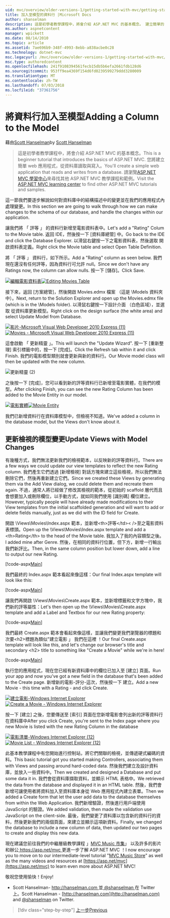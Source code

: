 ```yaml
---
uid: mvc/overview/older-versions-1/getting-started-with-mvc/getting-started-with-mvc-part8
title: 加入至模型的資料行 |Microsoft Docs
author: shanselman
description: 這是初學者教學課程中，將會介紹 ASP.NET MVC 的基本概念。 建立簡單的 web 應用程式，從資料庫讀取與寫入。
ms.author: aspnetcontent
manager: wpickett
ms.date: 08/14/2010
ms.topic: article
ms.assetid: 7ae696b9-348f-4993-8ebb-a838acbe0c28
ms.technology: dotnet-mvc
msc.legacyurl: /mvc/overview/older-versions-1/getting-started-with-mvc/getting-started-with-mvc-part8
msc.type: authoredcontent
ms.openlocfilehash: 241f9108394561fecb15db5b6efa2661fdb128d6
ms.sourcegitcommit: 953ff9ea4369f154d6fd0239599279ddd3280009
ms.translationtype: MT
ms.contentlocale: zh-TW
ms.lasthandoff: 07/03/2018
ms.locfileid: "37361756"
---
```

<a name="adding-a-column-to-the-model"></a><span data-ttu-id="ac612-104">將資料行加入至模型</span><span class="sxs-lookup"><span data-stu-id="ac612-104">Adding a Column to the Model</span></span>
====================
<span data-ttu-id="ac612-105">藉由[Scott Hanselman](https://github.com/shanselman)</span><span class="sxs-lookup"><span data-stu-id="ac612-105">by [Scott Hanselman](https://github.com/shanselman)</span></span>

> <span data-ttu-id="ac612-106">這是初學者教學課程中，將會介紹 ASP.NET MVC 的基本概念。</span><span class="sxs-lookup"><span data-stu-id="ac612-106">This is a beginner tutorial that introduces the basics of ASP.NET MVC.</span></span> <span data-ttu-id="ac612-107">您將建立簡單 web 應用程式，從資料庫讀取與寫入。</span><span class="sxs-lookup"><span data-stu-id="ac612-107">You'll create a simple web application that reads and writes from a database.</span></span> <span data-ttu-id="ac612-108">請瀏覽[ASP.NET MVC 學習中心](../../../index.md)來尋找其他 ASP.NET MVC 教學課程和範例。</span><span class="sxs-lookup"><span data-stu-id="ac612-108">Visit the [ASP.NET MVC learning center](../../../index.md) to find other ASP.NET MVC tutorials and samples.</span></span>


<span data-ttu-id="ac612-109">這一節我們要逐步解說如何對資料庫中的結構描述中的變更並在我們的應用程式內處理變更。</span><span class="sxs-lookup"><span data-stu-id="ac612-109">In this section we are going to walk through how we can make changes to the schema of our database, and handle the changes within our application.</span></span>

<span data-ttu-id="ac612-110">讓我們將 「 評等 」 的資料行新增至電影資料表中。</span><span class="sxs-lookup"><span data-stu-id="ac612-110">Let's add a "Rating" Colum to the Movie table.</span></span> <span data-ttu-id="ac612-111">返回 IDE，然後按一下 [資料庫總管] 中。</span><span class="sxs-lookup"><span data-stu-id="ac612-111">Go back to the IDE and click the Database Explorer.</span></span> <span data-ttu-id="ac612-112">以滑鼠右鍵按一下之電影資料表，然後選取 開啟資料表定義。</span><span class="sxs-lookup"><span data-stu-id="ac612-112">Right click the Movie table and select Open Table Definition.</span></span>

<span data-ttu-id="ac612-113">將 「 評等 」 資料行，如下所示。</span><span class="sxs-lookup"><span data-stu-id="ac612-113">Add a "Rating" column as seen below.</span></span> <span data-ttu-id="ac612-114">我們現在還沒有任何評等，因為資料行可允許 null。</span><span class="sxs-lookup"><span data-stu-id="ac612-114">Since we don't have any Ratings now, the column can allow nulls.</span></span> <span data-ttu-id="ac612-115">按一下 [儲存]。</span><span class="sxs-lookup"><span data-stu-id="ac612-115">Click Save.</span></span>

<span data-ttu-id="ac612-116">[![編輯電影資料表](getting-started-with-mvc-part8/_static/image2.png)](getting-started-with-mvc-part8/_static/image1.png)</span><span class="sxs-lookup"><span data-stu-id="ac612-116">[![Editing Movies Table](getting-started-with-mvc-part8/_static/image2.png)](getting-started-with-mvc-part8/_static/image1.png)</span></span>

<span data-ttu-id="ac612-117">接下來，返回 [方案總管]，然後開啟 Movies.edmx 檔案 （這是 \Models 資料夾中）。</span><span class="sxs-lookup"><span data-stu-id="ac612-117">Next, return to the Solution Explorer and open up the Movies.edmx file (which is in the \Models folder).</span></span> <span data-ttu-id="ac612-118">以滑鼠右鍵按一下設計介面 （白色區域），並選取 從資料庫更新模型。</span><span class="sxs-lookup"><span data-stu-id="ac612-118">Right click on the design surface (the white area) and select Update Model from Database.</span></span>

<span data-ttu-id="ac612-119">[![影片-Microsoft Visual Web Developer 2010 Express (11)](getting-started-with-mvc-part8/_static/image4.png)](getting-started-with-mvc-part8/_static/image3.png)</span><span class="sxs-lookup"><span data-stu-id="ac612-119">[![Movies - Microsoft Visual Web Developer 2010 Express (11)](getting-started-with-mvc-part8/_static/image4.png)](getting-started-with-mvc-part8/_static/image3.png)</span></span>

<span data-ttu-id="ac612-120">這會啟動 「 更新精靈 」。</span><span class="sxs-lookup"><span data-stu-id="ac612-120">This will launch the "Update Wizard".</span></span> <span data-ttu-id="ac612-121">按一下 [重新整理] 索引標籤中的，按一下 [完成]。</span><span class="sxs-lookup"><span data-stu-id="ac612-121">Click the Refresh tab within it and click Finish.</span></span> <span data-ttu-id="ac612-122">我們的電影模型類別就會更新與新的資料行。</span><span class="sxs-lookup"><span data-stu-id="ac612-122">Our Movie model class will then be updated with the new column.</span></span>

![更新精靈 (2)](getting-started-with-mvc-part8/_static/image5.png)

<span data-ttu-id="ac612-124">之後按一下 [完成]，您可以看到新的評等資料行已新增至電影實體，在我們的模型。</span><span class="sxs-lookup"><span data-stu-id="ac612-124">After clicking Finish, you can see the new Rating Column has been added to the Movie Entity in our model.</span></span>

<span data-ttu-id="ac612-125">[![電影實體](getting-started-with-mvc-part8/_static/image7.png)](getting-started-with-mvc-part8/_static/image6.png)</span><span class="sxs-lookup"><span data-stu-id="ac612-125">[![Movie Entity](getting-started-with-mvc-part8/_static/image7.png)](getting-started-with-mvc-part8/_static/image6.png)</span></span>

<span data-ttu-id="ac612-126">我們已新增資料行在資料庫模型中，但檢視不知道。</span><span class="sxs-lookup"><span data-stu-id="ac612-126">We've added a column in the database model, but the Views don't know about it.</span></span>

## <a name="update-views-with-model-changes"></a><span data-ttu-id="ac612-127">更新檢視的模型變更</span><span class="sxs-lookup"><span data-stu-id="ac612-127">Update Views with Model Changes</span></span>

<span data-ttu-id="ac612-128">有幾種方式，我們無法更新我們的檢視範本，以反映新的評等資料行。</span><span class="sxs-lookup"><span data-stu-id="ac612-128">There are a few ways we could update our view templates to reflect the new Rating column.</span></span> <span data-ttu-id="ac612-129">我們產生它們透過 [新增檢視] 對話方塊來建立這些檢視，所以我們無法刪除它們，然後再重新建立它們。</span><span class="sxs-lookup"><span data-stu-id="ac612-129">Since we created these Views by generating them via the Add View dialog, we could delete them and recreate them again.</span></span> <span data-ttu-id="ac612-130">不過，通常人將已經做了修改其檢視的範本，從初始的 scaffold 層代而且會想要加入或刪除欄位，以手動方式，就如同我們使用 [識別碼] 欄位建立。</span><span class="sxs-lookup"><span data-stu-id="ac612-130">However, typically people will have already made modifications to their View templates from the initial scaffolded generation and will want to add or delete fields manually, just as we did with the ID field for Create.</span></span>

<span data-ttu-id="ac612-131">開啟 \Views\Movies\Index.aspx 範本，並新增&lt;th&gt;評等&lt;/td>< /&gt;至之電影資料表標頭。</span><span class="sxs-lookup"><span data-stu-id="ac612-131">Open up the \Views\Movies\Index.aspx template and add a &lt;th&gt;Rating&lt;/th&gt; to the head of the Movie table.</span></span> <span data-ttu-id="ac612-132">我加入了我的內容類型之後。</span><span class="sxs-lookup"><span data-stu-id="ac612-132">I added mine after Genre.</span></span> <span data-ttu-id="ac612-133">然後，在相同的資料行位置，但下方，新增一行輸出我們新評比。</span><span class="sxs-lookup"><span data-stu-id="ac612-133">Then, in the same column position but lower down, add a line to output our new Rating.</span></span>

[!code-aspx[Main](getting-started-with-mvc-part8/samples/sample1.aspx)]

<span data-ttu-id="ac612-134">我們最終的 Index.aspx 範本看起來像這樣：</span><span class="sxs-lookup"><span data-stu-id="ac612-134">Our final Index.aspx template will look like this:</span></span>

[!code-aspx[Main](getting-started-with-mvc-part8/samples/sample2.aspx)]

<span data-ttu-id="ac612-135">讓我們再開啟 \Views\Movies\Create.aspx 範本，並新增標籤和文字方塊中，我們新的評等屬性：</span><span class="sxs-lookup"><span data-stu-id="ac612-135">Let's then open up the \Views\Movies\Create.aspx template and add a Label and Textbox for our new Rating property:</span></span>

[!code-aspx[Main](getting-started-with-mvc-part8/samples/sample3.aspx)]

<span data-ttu-id="ac612-136">我們最終 Create.aspx 範本會看起來像這樣，並讓我們變更我們瀏覽器的標題和次要&lt;h2&gt;標題為類似"建立電影 」 我們在這裡 ！</span><span class="sxs-lookup"><span data-stu-id="ac612-136">Our final Create.aspx template will look like this, and let's change our browser's title and secondary &lt;h2&gt; title to something like "Create a Movie" while we're in here!</span></span>

[!code-aspx[Main](getting-started-with-mvc-part8/samples/sample4.aspx)]

<span data-ttu-id="ac612-137">執行您的應用程式，現在您已經有新資料庫中的欄位已加入至 [建立] 頁面。</span><span class="sxs-lookup"><span data-stu-id="ac612-137">Run your app and now you've got a new field in the database that's been added to the Create page.</span></span> <span data-ttu-id="ac612-138">新增新的電影-評分-這次，然後按一下 建立。</span><span class="sxs-lookup"><span data-stu-id="ac612-138">Add a new Movie - this time with a Rating - and click Create.</span></span>

<span data-ttu-id="ac612-139">[![建立電影-Windows Internet Explorer](getting-started-with-mvc-part8/_static/image9.png)](getting-started-with-mvc-part8/_static/image8.png)</span><span class="sxs-lookup"><span data-stu-id="ac612-139">[![Create a Movie - Windows Internet Explorer](getting-started-with-mvc-part8/_static/image9.png)](getting-started-with-mvc-part8/_static/image8.png)</span></span>

<span data-ttu-id="ac612-140">按一下 [建立] 之後，您要傳送至 [索引] 頁面在您新增電影會列出新的評等資料行在資料庫中</span><span class="sxs-lookup"><span data-stu-id="ac612-140">After you click Create, you're sent to the Index page where you new Movie is listed with the new Rating Column in the database</span></span>

<span data-ttu-id="ac612-141">[![電影清單-Windows Internet Explorer (12)](getting-started-with-mvc-part8/_static/image11.png)](getting-started-with-mvc-part8/_static/image10.png)</span><span class="sxs-lookup"><span data-stu-id="ac612-141">[![Movie List - Windows Internet Explorer (12)](getting-started-with-mvc-part8/_static/image11.png)](getting-started-with-mvc-part8/_static/image10.png)</span></span>

<span data-ttu-id="ac612-142">此基本教學課程中有您開始進行控制站，將它們關聯的檢視，並傳遞硬式編碼的資料。</span><span class="sxs-lookup"><span data-stu-id="ac612-142">This basic tutorial got you started making Controllers, associating them with Views and passing around hard-coded data.</span></span> <span data-ttu-id="ac612-143">然後我們建立及設計資料庫，並放入一些資料中。</span><span class="sxs-lookup"><span data-stu-id="ac612-143">Then we created and designed a Database and put some data it in.</span></span> <span data-ttu-id="ac612-144">我們會從資料庫擷取資料，並顯示 HTML 表格中。</span><span class="sxs-lookup"><span data-stu-id="ac612-144">We retrieved the data from the database and displayed it in an HTML table.</span></span> <span data-ttu-id="ac612-145">然後，我們會新增可讓使用者將資料加入至資料庫本身從 Web 應用程式內建立表單。</span><span class="sxs-lookup"><span data-stu-id="ac612-145">Then we added a Create form that let the user add data to the database themselves from within the Web Application.</span></span> <span data-ttu-id="ac612-146">我們新增驗證，然後進行用戶端使用 JavaScript 的驗證。</span><span class="sxs-lookup"><span data-stu-id="ac612-146">We added validation, then made the validation use JavaScript on the client-side.</span></span> <span data-ttu-id="ac612-147">最後，我們變更了資料庫以包含新的資料行的資料，然後更新我們的兩個頁面，來建立並顯示這項新資料。</span><span class="sxs-lookup"><span data-stu-id="ac612-147">Finally, we changed the database to include a new column of data, then updated our two pages to create and display this new data.</span></span>

<span data-ttu-id="ac612-148">現在建議您前往我們的中繼層級教學課程 」[MVC Music 市集](../../older-versions/mvc-music-store/mvc-music-store-part-1.md)」 以及許多的影片和辦公[ https://asp.net/mvc ](https://asp.net/mvc)更進一步了解 ASP.NET MVC ！</span><span class="sxs-lookup"><span data-stu-id="ac612-148">I now encourage you to move on to our intermediate-level tutorial "[MVC Music Store](../../older-versions/mvc-music-store/mvc-music-store-part-1.md)" as well as the many videos and resources at [https://asp.net/mvc](https://asp.net/mvc) to learn even more about ASP.NET MVC!</span></span>

<span data-ttu-id="ac612-149">敬祝您使用愉快！</span><span class="sxs-lookup"><span data-stu-id="ac612-149">Enjoy!</span></span>

- <span data-ttu-id="ac612-150">Scott Hanselman- [ http://hanselman.com ](http://hanselman.com)並[ @shanselman ](http://twitter.com/shanselman)在 Twitter 上。</span><span class="sxs-lookup"><span data-stu-id="ac612-150">Scott Hanselman - [http://hanselman.com](http://hanselman.com) and [@shanselman](http://twitter.com/shanselman) on Twitter.</span></span>

> [!div class="step-by-step"]
> [<span data-ttu-id="ac612-151">上一步</span><span class="sxs-lookup"><span data-stu-id="ac612-151">Previous</span></span>](getting-started-with-mvc-part7.md)
